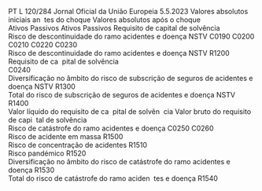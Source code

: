 PT  L 120/284 Jornal Oficial da União Europeia 5.5.2023
 Valores absolutos iniciais an ­
tes do choque  Valores absolutos após o choque  
Ativos  Passivos  Ativos  Passivos  Requisito de capital 
de solvência  
Risco de descontinuidade do ramo acidentes e doença 
NSTV  C0190  C0200  C0210  C0220  C0230  
Risco de descontinuidade do ramo acidentes e 
doença NSTV  R1200  
Requisito de ca ­
pital de solvência  
C0240  
Diversificação no âmbito do risco de subscrição 
de seguros de acidentes e doença NSTV  R1300  
Total do risco de subscrição de seguros de 
acidentes e doença NSTV  R1400  
Valor líquido do 
requisito de ca ­
pital de solvên ­
cia  Valor bruto do 
requisito de capi ­
tal de solvência  
Risco de catástrofe do ramo acidentes e doença  C0250  C0260  
Risco de acidente em massa  R1500  
Risco de concentração de acidentes  R1510  
Risco pandémico  R1520  
Diversificação no âmbito do risco de catástrofe 
do ramo acidentes e doença  R1530  
Total do risco de catástrofe do ramo aciden ­
tes e doença  R1540